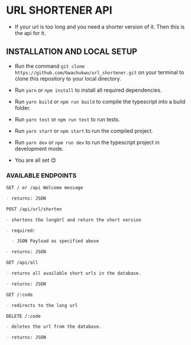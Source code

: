 # URL SHORTENER API

- If your url is too long and you need a shorter version of it. Then this is the api for it.

## INSTALLATION AND LOCAL SETUP

- Run the command `git clone https://github.com/Gwachukwu/url_shortener.git` on your terminal to clone this repository to your local directory.

- Run `yarn` or `npm install` to install all required dependencies.

- Run `yarn build` or `npm run build` to compile the typescript into a build folder.

- Run `yarn test` or `npm run test` to run tests.

- Run `yarn start` or `npm start` to run the compiled project.

- Run `yarn dev` or `npm run dev` to run the typescript project in development mode.

- You are all set :blush:

### AVAILABLE ENDPOINTS

```markdown
GET / or /api Welcome message

- returns: JSON
```

```markdown
POST /api/url/shorten

- shortens the longUrl and return the short version

- required:

  - JSON Payload as specified above

- returns: JSON
```

```markdown
GET /api/all

- returns all available short urls in the database.

- returns: JSON
```

```markdown
GET /:code

- redirects to the long url

```

```markdown
DELETE /:code

- deletes the url from the database.

- returns: JSON
```